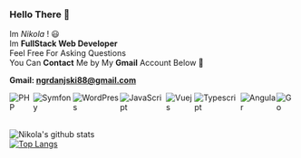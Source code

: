 ### Hello There 👋
Im *Nikola* ! :smiley: <br>
Im **FullStack Web Developer** <br>
Feel Free For Asking Questions <br>
You Can **Contact** Me by My **Gmail** Account Below :facepunch: <br>

**Gmail: ngrdanjski88@gmail.com**

<div style="display: flex;">
  <img alt="PHP" src="https://img.shields.io/badge/php-4F5B93.svg?&style=for-the-badge&logo=php&logoColor=white"/>
  <img alt="Symfony" src="https://img.shields.io/badge/symfony-%23000000.svg?style=for-the-badge&logo=symfony&logoColor=white"/>
  <img alt="WordPress" src="https://img.shields.io/badge/WordPress-%23117AC9.svg?style=for-the-badge&logo=WordPress&logoColor=white"/>
  <img alt="JavaScript" src="https://img.shields.io/badge/javascript%20-%23323330.svg?&style=for-the-badge&logo=javascript&logoColor=%23F7DF1E"/>
  <img alt="Vuejs" src="https://img.shields.io/badge/vuejs-%2335495e.svg?style=for-the-badge&logo=vuedotjs&logoColor=%234FC08D"/>
  <img alt="Typescript" src="https://img.shields.io/badge/typescript-%23007ACC.svg?style=for-the-badge&logo=typescript&logoColor=white"/>
  <img alt="Angular" src="https://img.shields.io/badge/angular-%23DD0031.svg?style=for-the-badge&logo=angular&logoColor=white"/>
  <img alt="Go" src="https://img.shields.io/badge/go-%2300ADD8.svg?style=for-the-badge&logo=go&logoColor=white"/>
</div>

<br>

![Nikola's github stats](https://github-readme-stats.vercel.app/api?username=ngrdanjski&show_icons=true&theme=gotham) <br>
[![Top Langs](https://github-readme-stats.vercel.app/api/top-langs/?username=ngrdanjski&theme=gotham&layout=compact)](https://github.com/ngrdanjski/ngrdanjski)

<br>
